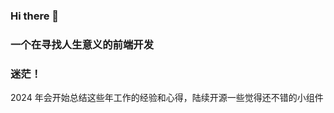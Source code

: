 ### Hi there 👋

### 一个在寻找人生意义的前端开发

### 迷茫！

2024 年会开始总结这些年工作的经验和心得，陆续开源一些觉得还不错的小组件

<!--
**keno-lee/keno-lee** is a ✨ _special_ ✨ repository because its `README.md` (this file) appears on your GitHub profile.

Here are some ideas to get you started:

- 🔭 I’m currently working on ...
- 🌱 I’m currently learning ...
- 👯 I’m looking to collaborate on ...
- 🤔 I’m looking for help with ...
- 💬 Ask me about ...
- 📫 How to reach me: ...
- 😄 Pronouns: ...
- ⚡ Fun fact: ...
-->
